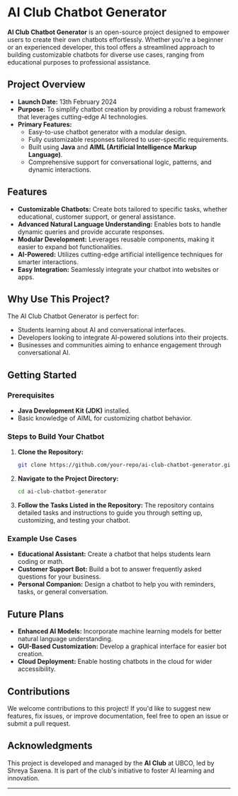 # AI Club Chatbot Generator

**AI Club Chatbot Generator** is an open-source project designed to empower users to create their own chatbots effortlessly. Whether you're a beginner or an experienced developer, this tool offers a streamlined approach to building customizable chatbots for diverse use cases, ranging from educational purposes to professional assistance.

## Project Overview
- **Launch Date:** 13th February 2024
- **Purpose:** To simplify chatbot creation by providing a robust framework that leverages cutting-edge AI technologies.
- **Primary Features:**
  - Easy-to-use chatbot generator with a modular design.
  - Fully customizable responses tailored to user-specific requirements.
  - Built using **Java** and **AIML (Artificial Intelligence Markup Language)**.
  - Comprehensive support for conversational logic, patterns, and dynamic interactions.

## Features
- **Customizable Chatbots:** Create bots tailored to specific tasks, whether educational, customer support, or general assistance.
- **Advanced Natural Language Understanding:** Enables bots to handle dynamic queries and provide accurate responses.
- **Modular Development:** Leverages reusable components, making it easier to expand bot functionalities.
- **AI-Powered:** Utilizes cutting-edge artificial intelligence techniques for smarter interactions.
- **Easy Integration:** Seamlessly integrate your chatbot into websites or apps.

## Why Use This Project?
The AI Club Chatbot Generator is perfect for:
- Students learning about AI and conversational interfaces.
- Developers looking to integrate AI-powered solutions into their projects.
- Businesses and communities aiming to enhance engagement through conversational AI.

## Getting Started
### Prerequisites
- **Java Development Kit (JDK)** installed.
- Basic knowledge of AIML for customizing chatbot behavior.

### Steps to Build Your Chatbot
1. **Clone the Repository:**
   ```bash
   git clone https://github.com/your-repo/ai-club-chatbot-generator.git
   ```

2. **Navigate to the Project Directory:**
   ```bash
   cd ai-club-chatbot-generator
   ```

3. **Follow the Tasks Listed in the Repository:**
   The repository contains detailed tasks and instructions to guide you through setting up, customizing, and testing your chatbot.

### Example Use Cases
- **Educational Assistant:** Create a chatbot that helps students learn coding or math.
- **Customer Support Bot:** Build a bot to answer frequently asked questions for your business.
- **Personal Companion:** Design a chatbot to help you with reminders, tasks, or general conversation.

## Future Plans
- **Enhanced AI Models:** Incorporate machine learning models for better natural language understanding.
- **GUI-Based Customization:** Develop a graphical interface for easier bot creation.
- **Cloud Deployment:** Enable hosting chatbots in the cloud for wider accessibility.

## Contributions
We welcome contributions to this project! If you'd like to suggest new features, fix issues, or improve documentation, feel free to open an issue or submit a pull request.

## Acknowledgments
This project is developed and managed by the **AI Club** at UBCO, led by Shreya Saxena. It is part of the club's initiative to foster AI learning and innovation.

---
